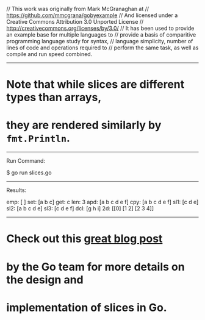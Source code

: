 // This work was originally from Mark McGranaghan at
// https://github.com/mmcgrana/gobyexample
// And licensed under a Creative Commons Attribution 3.0 Unported License
// http://creativecommons.org/licenses/by/3.0/
// It has been used to provide an example base for multiple languages to
// provide a basis of comparitive programming language study for syntax,
// language simplicity, number of lines of code and operations required to
// perform the same task, as well as compile and run speed combined.

_______________________________________________________________________________
# Note that while slices are different types than arrays,
# they are rendered similarly by `fmt.Println`.

_______________________________________________________________________________
Run Command:

$ go run slices.go

_______________________________________________________________________________
Results:

emp: [  ]
set: [a b c]
get: c
len: 3
apd: [a b c d e f]
cpy: [a b c d e f]
sl1: [c d e]
sl2: [a b c d e]
sl3: [c d e f]
dcl: [g h i]
2d:  [[0] [1 2] [2 3 4]]

_______________________________________________________________________________
# Check out this [great blog post](http://blog.golang.org/2011/01/go-slices-usage-and-internals.html)
# by the Go team for more details on the design and
# implementation of slices in Go.

